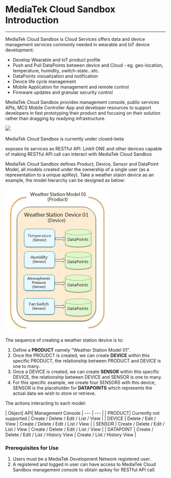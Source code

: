 # MediaTek Cloud Sandbox Introduction

* * *

MediaTek Cloud Sandbox is Cloud Services offers data and device management services commonly needed in wearable and IoT device development:

- Develop Wearable and IoT product profile
- Push and Pull DataPoints between device and Cloud - eg. geo-location, temperature, humidity, switch-state...etc.
- DataPoints visiualization and notification
- Device life cycle management
- Mobile Application for management and remote control
- Firmware updates and granular security control

MediaTek Cloud Sandbox provides management console, public services APIs, MCS Mobile Controller App and developer resources to support developers in fast prototyping their product and focusing on their solution rather than dragging by readying infrastructure.

![](https://raw.githubusercontent.com/Mediatek-Cloud/api-reference/master/graphics/SA-Comp.JPG)




MediaTek Cloud Sandbox is currently under closed-beta





exposes its services as RESTful API. LinkIt ONE and other devices capable of making RESTful API call can interact with MediaTek Cloud Sandbox

MediaTek Cloud Sandbox defines Product, Device, Sensor and DataPoint Model, all models created under the ownership of a single user (as a representation to a unique apiKey). Take a weather staion device as an example, the model hierarchy can be designed as below:

![](https://raw.githubusercontent.com/Mediatek-Cloud/api-reference/master/graphics/data-hirachy.JPG)

The sequence of creating a weather station device is to:

1. Define a **PRODUCT** namely "Weather Station Model 01".
2. Once the PROUDCT is created, we can create **DEVICE** within this specific PRODUCT, the relationship between PRODUCT and DEVICE is one to many.
3. Once a DEVICE is created, we can create **SENSOR** within this specific DEVICE, the relationship between DEVICE and SENSOR is one to many.
4. For this specific example, we create four SENSORS with this device, SENSOR is the placeholder for **DATAPOINTS** which represents the actual data we wish to store or retrieve.

The actions interacting to each model:

| Object| API| Management Console
| --- | --- |
| PRODUCT| Currently not supported | Create / Delete / Edit / List / View |
| DEVICE | Delete / Edit / View |  Create / Delete / Edit / List / View |
| SENSOR | Create / Delete / Edit / List / View | Create / Delete / Edit / List / View |
| DATAPOINT | Create / Delete / Edit / List / History View | Create / List / History View |

### Prerequisites for Use

1. Users must be a MediaTek Development Network registered user.
2. A registered and logged in user can have access to MediaTek Cloud Sandbox management console to obtain apikey for RESTful API call.
